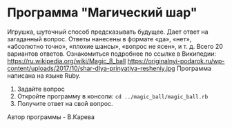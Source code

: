 # Программа "Магический шар" 
Игрушка, шуточный способ предсказывать будущее. Дает ответ на загаданный вопрос. Ответы нанесены в формате «да», «нет», «абсолютно точно», «плохие шансы», «вопрос не ясен», и т. д. Всего 20 вариантов ответов. Ознакомиться подробнее по ссылке в Википедии: https://ru.wikipedia.org/wiki/Magic_8_ball
https://originalnyi-podarok.ru/wp-content/uploads/2017/10/shar-dlya-prinyatiya-resheniy.jpg
Программа написана на языке Ruby.

1. Задайте вопрос 
2. Откройте программу в консоли:
`cd ../magic_ball/magic_ball.rb`
3. Получите ответ на свой вопрос.

Автор программы - В.Карева
